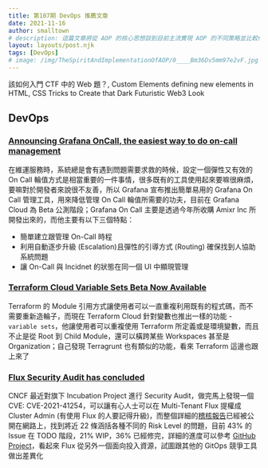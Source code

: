 ```yaml
---
title: 第107期 DevOps 推薦文章
date: 2021-11-16
author: smalltown
# description: 這篇文章將從 AOP 的核心思想談到目前主流實現 AOP 的不同策略並比較他們的差異，適合了解 Java 語言或者有稍微玩過 AOP 但是不清楚其原理的人閱讀。
layout: layouts/post.njk
tags: [DevOps]
# image: /img/TheSpiritAndImplementationOfAOP/0____Bm36Dv5mm97e2vF.jpg
---
```


<!-- summary -->
該如何入門 CTF 中的 Web 題？, Custom Elements defining new elements in HTML, CSS Tricks to Create that Dark Futuristic Web3 Look
<!-- summary -->

## DevOps

### [Announcing Grafana OnCall, the easiest way to do on-call management](https://grafana.com/blog/2021/11/09/announcing-grafana-oncall/)

在維運服務時，系統總是會有遇到問題需要求救的時候，設定一個彈性又有效的 On Call 輪值方式是相當重要的一件事情，很多既有的工具使用起來要嘛很麻煩，要嘛對於開發者來說很不友善，所以 Grafana 宣布推出簡單易用的 Grafana On Call 管理工具，用來降低管理 On Call 輪值所需要的功夫，目前在 Grafana Cloud 為 Beta 公測階段；Grafana On Call 主要是透過今年所收購 Amixr Inc 所開發出來的，而他主要有以下三個特點：

- 簡單建立跟管理 On-Call 時程
- 利用自動逐步升級 (Escalation)且彈性的引導方式 (Routing) 確保找到人協助系統問題
- 讓 On-Call 與 Incidnet 的狀態在同一個 UI 中顯現管理

### [Terraform Cloud Variable Sets Beta Now Available](https://www.hashicorp.com/blog/terraform-cloud-variable-sets-beta-now-available)

Terraform 的 Module 引用方式讓使用者可以一直重複利用既有的程式碼，而不需要重新造輪子，而現在 Terraform Cloud 針對變數也推出一樣的功能 - `variable sets`，他讓使用者可以重複使用 Terraform 所定義或是環境變數，而且不止是從 Root 到 Child Module，還可以橫跨某些 Workspaces 甚至是 Organization；自己發現 Terragrunt 也有類似的功能，看來 Terraform 這邊也跟上來了

### [Flux Security Audit has concluded](https://www.cncf.io/blog/2021/11/11/flux-security-audit-has-concluded/)

CNCF 最近對旗下 Incubation Project 進行 Security Audit，做完馬上發現一個 CVE: CVE-2021-41254，可以讓有心人士可以在 Multi-Tenant Flux 提權成 Cluster Admin (有使用 Flux 的人要記得升級)，而整個詳細的[稽核報告](https://fluxcd.io/FluxFinalReport-v1.1.pdf)已經被公開在網路上，找到將近 22 條涵括各種不同的 Risk Level 的問題，目前 43% 的 Issue 在 TODO 階段，21% WIP，36% 已經修完，詳細的進度可以參考 [GitHub Project](https://github.com/orgs/fluxcd/projects/5)，看起來 Flux 從另外一個面向投入資源，試圖跟其他的 GitOps 競爭工具做出差異化

